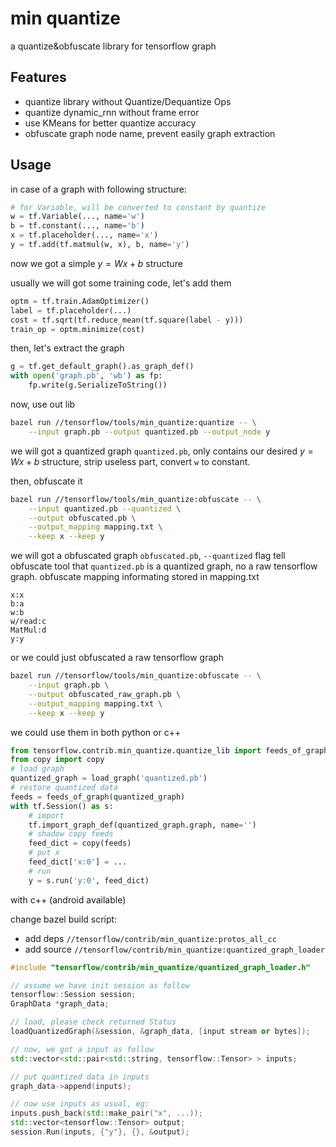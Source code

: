 # min quantize
a quantize&obfuscate library for tensorflow graph

## Features
* quantize library without Quantize/Dequantize Ops
* quantize dynamic_rnn without frame error
* use KMeans for better quantize accuracy
* obfuscate graph node name, prevent easily graph extraction

## Usage
in case of a graph with following structure:

```python
# for Variable, will be converted to constant by quantize
w = tf.Variable(..., name='w')
b = tf.constant(..., name='b')
x = tf.placeholder(..., name='x')
y = tf.add(tf.matmul(w, x), b, name='y')
```

now we got a simple $y=Wx+b$ structure

usually we will got some training code, let's add them

```python
optm = tf.train.AdamOptimizer()
label = tf.placeholder(...)
cost = tf.sqrt(tf.reduce_mean(tf.square(label - y)))
train_op = optm.minimize(cost)
```

then, let's extract the graph

```python
g = tf.get_default_graph().as_graph_def()
with open('graph.pb', 'wb') as fp:
	fp.write(g.SerializeToString())
```

now, use out lib

```bash
bazel run //tensorflow/tools/min_quantize:quantize -- \
	--input graph.pb --output quantized.pb --output_node y
```

we will got a quantized graph ```quantized.pb```, only contains our desired $y=Wx+b$ structure, strip useless part, convert ```w``` to constant.

then, obfuscate it

```bash
bazel run //tensorflow/tools/min_quantize:obfuscate -- \
	--input quantized.pb --quantized \
	--output obfuscated.pb \
	--output_mapping mapping.txt \
	--keep x --keep y
```

we will got a obfuscated graph ```obfuscated.pb```, ```--quantized``` flag tell obfuscate tool that ```quantized.pb``` is a quantized graph, no a raw tensorflow graph. obfuscate mapping informating stored in mapping.txt

```
x:x
b:a
w:b
w/read:c
MatMul:d
y:y
```

or we could just obfuscated a raw tensorflow graph

```bash
bazel run //tensorflow/tools/min_quantize:obfuscate -- \
	--input graph.pb \
	--output obfuscated_raw_graph.pb \
	--output_mapping mapping.txt \
	--keep x --keep y
```

we could use them in both python or c++

```python
from tensorflow.contrib.min_quantize.quantize_lib import feeds_of_graph, load_graph
from copy import copy
# load graph
quantized_graph = load_graph('quantized.pb')
# restore quantized data
feeds = feeds_of_graph(quantized_graph)
with tf.Session() as s:
	# import
	tf.import_graph_def(quantized_graph.graph, name='')
	# shadow copy feeds
	feed_dict = copy(feeds)
	# put x
	feed_dict['x:0'] = ...
	# run
	y = s.run('y:0', feed_dict)
```

with c++ (android available)

change bazel build script:

* add deps ``` //tensorflow/contrib/min_quantize:protos_all_cc ```
* add source ``` //tensorflow/contrib/min_quantize:quantized_graph_loader ```

```c++
#include "tensorflow/contrib/min_quantize/quantized_graph_loader.h"

// assume we have init session as follow
tensorflow::Session session;
GraphData *graph_data;

// load, please check returned Status
loadQuantizedGraph(&session, &graph_data, [input stream or bytes]);

// now, we got a input as follow
std::vector<std::pair<std::string, tensorflow::Tensor> > inputs;

// put quantized data in inputs
graph_data->append(inputs);

// now use inputs as usual, eg:
inputs.push_back(std::make_pair("x", ...));
std::vector<tensorflow::Tensor> output;
session.Run(inputs, {"y"}, {}, &output);
```
